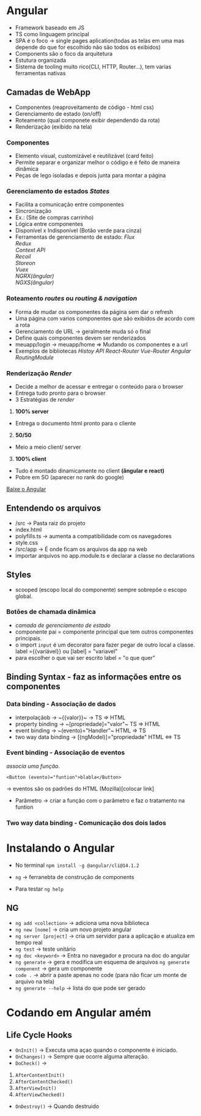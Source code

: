 # Angular
* Framework baseado em JS
* TS como linguagem principal
* SPA é o foco -> single pages aplication(todas as telas em uma mas depende do que for escolhido não são todos os exibidos)
* Components são o foco da arquitetura
* Estutura organizada
* Sistema de tooling muito rico(CLI, HTTP, Router...), tem varias ferramentas nativas  

## Camadas de WebApp
* Componentes (reaproveitamento de código - html css)
* Gerenciamento de estado (on/off)
* Roteamento (qual componete exibir dependendo da rota)
* Renderização (exibido na tela)  
### Componentes
* Elemento visual, customizável e reutilizável (card feito)
* Permite separar e organizar melhor o código e é feito de maneira dinâmica  
* Peças de lego isoladas e depois junta para montar a página
### Gerenciamento de estados _States_
* Facilita a comunicação entre componentes
* Sincronização
* Ex.: (Site de compras carrinho)
* Lógica entre componentes
* Disponível x Indisponível (Botão verde para cinza)
* Ferramentas de gerenciamento de estado:
    _Flux_  
    _Redux_  
    _Context API_  
    _Recoil_  
    _Storeon_  
    _Vuex_  
    _NGRX(ângular)_  
    _NGXS(ângular)_

### Roteamento _routes_ ou _routing & navigation_
* Forma de mudar os componentes da página sem dar o refresh
* Uma página com varios componentes que são exibidos de acordo com a rota
* Gerenciamento de URL -> geralmente muda só o final
* Define quais componentes devem ser renderizados
* meuapp/login -> meuapp/home => Mudando os componentes e a url
* Exemplos de bibliotecas
    _Histoy API_
    _React-Router_
    _Vue-Router_
    _Angular RoutingModule_

### Renderização _Render_
* Decide a melhor de acessar e entregar o conteúdo para o browser
* Entrega tudo pronto para o browser
* 3 Estratégias de _render_
1. **100% server**
* Entrega o documento html pronto para o cliente  

2. **50/50**
* Meio a meio client/ server  
  
3. **100% client**
* Tudo é montado dinamicamente no client **(ângular e react)**
* Pobre em SO (aparecer no rank do google)

[Baixe o Angular](angular.io)  

## Entendendo os arquivos
* /src -> Pasta raiz do projeto
* index.html
* polyfills.ts -> aumenta a compatibilidade com os navegadores
* style.css
* /src/app -> É onde ficam os arquivos da app na web
* importar arquivos no app.module.ts e declarar a classe no declarations

## Styles
* scooped (escopo local do componente) sempre sobrepõe o escopo global.  
### Botões de chamada dinâmica
* _camada de gerenciamento de estado_
* componente pai = componente principal que tem outros componentes principais.
* o import `input` é um decorator para fazer pegar de outro local a classe. label ={{variável}} ou [label] = "variavel"
* para escolher o que vai ser escrito label = "o que quer"

## Binding Syntax - faz as informações entre os componentes
### Data binding - Associação de dados
* interpolaçãob -> ~{{valor}}~ -> TS => HTML 
* property binding -> ~[propriedade]="valor"~ TS => HTML 
* event binding -> ~(evento)="Handler"~ HTML => TS
* two way data binding -> [(ngModel)]="propriedade" HTML <=> TS

### Event binding - Associação de eventos
_associa uma função_.  
~~~
<Button (evento)="funtion">blabla</Button>
~~~
-> eventos são os padrões do HTML (Mozilla)[colocar link]  
* Parâmetro -> criar a função com o parâmetro e faz o tratamento na funtion

### Two way data binding - Comunicação dos dois lados


# Instalando o Angular
* No terminal `npm install -g @angular/cli@14.1.2`

* `ng` -> ferranebta de construção de components
* Para testar `ng help`
## NG
* `ng add <collection>` -> adiciona uma nova biblioteca
* `ng new [nome]` -> cria um novo projeto angular
* `ng server [project]` -> cria um servidor para a aplicação e atualiza em tempo real
* `ng test` -> teste unitário
* `ng doc <keyword>` -> Entra no navegador e procura na doc do angular
* `ng generate` -> gera e modifica um esquema de arquivos `ng generate component` -> gera um componente
* `code .` -> abrir a paste apenas no code (para não ficar um monte de arquivo na tela)
* `ng generate --help` -> lista do que pode ser gerado

# Codando em Angular amém
## Life Cycle **Hooks**
* `OnInit()` -> Executa uma açao quando o componente é iniciado.
* `OnChanges()` -> Sempre que ocorre alguma alteração.
* `DoCheck()` ->
1. `AfterContentInit()`
2. `AfterContentChecked()`
3. `AfterViewInit()`
4. `AfterViewChecked()`
* `OnDestroy()` -> Quando destruido
